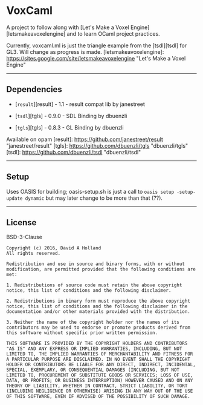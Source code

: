 # VoxCaml #

A project to follow along with [Let's Make a Voxel Engine][letsmakeavoxelengine] and to learn OCaml project practices. 

Currently, voxcaml.ml is just the triangle example from the [tsdl][tsdl] for GL3. Will change as progress is made.
[letsmakeavoxelengine]: https://sites.google.com/site/letsmakeavoxelengine "Let's Make a Voxel Engine" 



-------------------------------------------------------------------------------

## Dependencies ##

- [`result`][result] - 1.1 - result compat lib by janestreet

- [`tsdl`][tgls] - 0.9.0 - SDL Binding by dbuenzli

- [`tgls`][tgls] - 0.8.3 - GL Binding by dbuenzli

Available on opam
[result]: https://github.com/janestreet/result "janestreet/result"
[tgls]: https://github.com/dbuenzli/tgls "dbuenzli/tgls"
[tsdl]: https://github.com/dbuenzli/tsdl "dbuenzli/tsdl"

-------------------------------------------------------------------------------

## Setup ##

Uses OASIS for building; oasis-setup.sh is just a call to `oasis setup -setup-update dynamic` but may later change to be more than that (??).

-------------------------------------------------------------------------------

## License ##

BSD-3-Clause
```
Copyright (c) 2016, David A Holland
All rights reserved.

Redistribution and use in source and binary forms, with or without modification, are permitted provided that the following conditions are met:

1. Redistributions of source code must retain the above copyright notice, this list of conditions and the following disclaimer.

2. Redistributions in binary form must reproduce the above copyright notice, this list of conditions and the following disclaimer in the documentation and/or other materials provided with the distribution.

3. Neither the name of the copyright holder nor the names of its contributors may be used to endorse or promote products derived from this software without specific prior written permission.

THIS SOFTWARE IS PROVIDED BY THE COPYRIGHT HOLDERS AND CONTRIBUTORS "AS IS" AND ANY EXPRESS OR IMPLIED WARRANTIES, INCLUDING, BUT NOT LIMITED TO, THE IMPLIED WARRANTIES OF MERCHANTABILITY AND FITNESS FOR A PARTICULAR PURPOSE ARE DISCLAIMED. IN NO EVENT SHALL THE COPYRIGHT HOLDER OR CONTRIBUTORS BE LIABLE FOR ANY DIRECT, INDIRECT, INCIDENTAL, SPECIAL, EXEMPLARY, OR CONSEQUENTIAL DAMAGES (INCLUDING, BUT NOT LIMITED TO, PROCUREMENT OF SUBSTITUTE GOODS OR SERVICES; LOSS OF USE, DATA, OR PROFITS; OR BUSINESS INTERRUPTION) HOWEVER CAUSED AND ON ANY THEORY OF LIABILITY, WHETHER IN CONTRACT, STRICT LIABILITY, OR TORT (INCLUDING NEGLIGENCE OR OTHERWISE) ARISING IN ANY WAY OUT OF THE USE OF THIS SOFTWARE, EVEN IF ADVISED OF THE POSSIBILITY OF SUCH DAMAGE.
```

